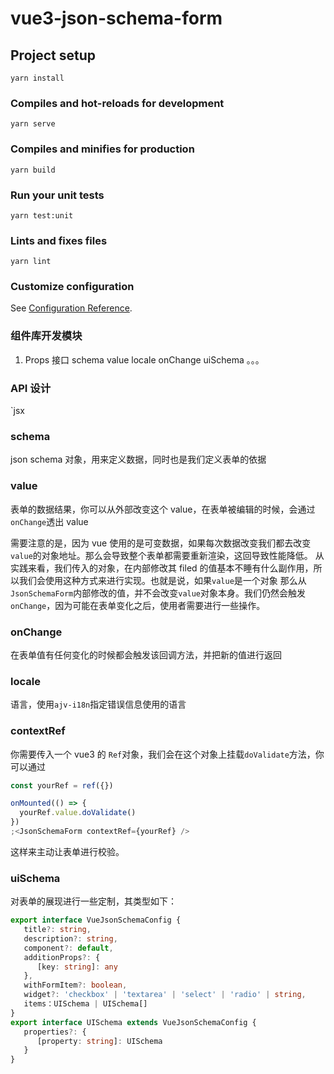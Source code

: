 # vue3-json-schema-form

## Project setup

```
yarn install
```

### Compiles and hot-reloads for development

```
yarn serve
```

### Compiles and minifies for production

```
yarn build
```

### Run your unit tests

```
yarn test:unit
```

### Lints and fixes files

```
yarn lint
```

### Customize configuration

See [Configuration Reference](https://cli.vuejs.org/config/).

### 组件库开发模块

1. Props 接口
   schema
   value
   locale
   onChange
   uiSchema
   。。。

### API 设计

`jsx
<JsonSchemaForm
    schema={schema}
    value={value}
    onChange={onChange}
    locale={locale}
    contextRef={someRef}
    uiSchema={uiSchema}
/>

### schema

json schema 对象，用来定义数据，同时也是我们定义表单的依据

### value

表单的数据结果，你可以从外部改变这个 value，在表单被编辑的时候，会通过`onChange`透出 value

需要注意的是，因为 vue 使用的是可变数据，如果每次数据改变我们都去改变`value`的对象地址。那么会导致整个表单都需要重新渲染，这回导致性能降低。
从实践来看，我们传入的对象，在内部修改其 filed 的值基本不睡有什么副作用，所以我们会使用这种方式来进行实现。也就是说，如果`value`是一个对象
那么从`JsonSchemaForm`内部修改的值，并不会改变`value`对象本身。我们仍然会触发`onChange`，因为可能在表单变化之后，使用者需要进行一些操作。

### onChange

在表单值有任何变化的时候都会触发该回调方法，并把新的值进行返回

### locale

语言，使用`ajv-i18n`指定错误信息使用的语言

### contextRef

你需要传入一个 vue3 的 `Ref`对象，我们会在这个对象上挂载`doValidate`方法，你可以通过

```ts
const yourRef = ref({})

onMounted(() => {
  yourRef.value.doValidate()
})
;<JsonSchemaForm contextRef={yourRef} />
```

这样来主动让表单进行校验。

### uiSchema

对表单的展现进行一些定制，其类型如下：

```ts
export interface VueJsonSchemaConfig {
   title?: string,
   description?: string,
   component?: default,
   additionProps?: {
      [key: string]: any
   },
   withFormItem?: boolean,
   widget?: 'checkbox' | 'textarea' | 'select' | 'radio' | string,
   items：UISchema | UISchema[]
}
export interface UISchema extends VueJsonSchemaConfig {
   properties?: {
      [property: string]: UISchema
   }
}
```
